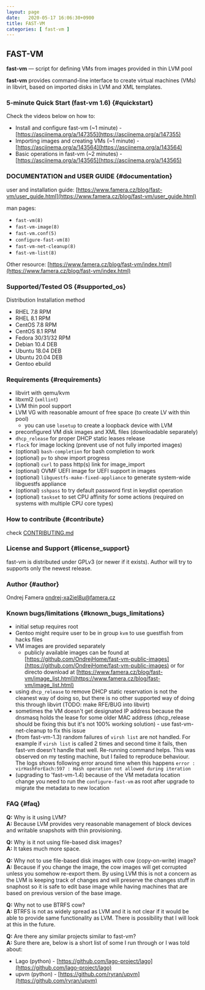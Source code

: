 ```yaml
---
layout: page
date:   2020-05-17 16:06:30+0900
title: FAST-VM
categories: [ fast-vm ]
---
```


## FAST-VM

**fast-vm** — script for defining VMs from images provided in thin LVM pool

**fast-vm** provides command-line interface to create virtual machines (VMs) in libvirt,
based on imported disks in LVM and XML templates.

### 5-minute Quick Start (fast-vm 1.6) {#quickstart}
Check the videos below on how to:
- Install and configure fast-vm (~1 minute) - [https://asciinema.org/a/147355](https://asciinema.org/a/147355)
- Importing images and creating VMs (~1 minute) - [https://asciinema.org/a/143564](https://asciinema.org/a/143564)
- Basic operations in fast-vm (~2 minutes) - [https://asciinema.org/a/143565](https://asciinema.org/a/143565)

### DOCUMENTATION and USER GUIDE {#documentation}
user and installation guide:
  [https://www.famera.cz/blog/fast-vm/user_guide.html](https://www.famera.cz/blog/fast-vm/user_guide.html)

man pages:
- `fast-vm(8)`
- `fast-vm-image(8)`
- `fast-vm.conf(5)`
- `configure-fast-vm(8)`
- `fast-vm-net-cleanup(8)`
- `fast-vm-list(8)`

Other resource: [https://www.famera.cz/blog/fast-vm/index.html](https://www.famera.cz/blog/fast-vm/index.html)

### Supported/Tested OS {#supported_os}
Distribution    Installation method
- RHEL 7.8	RPM
- RHEL 8.1	RPM
- CentOS 7.8	RPM
- CentOS 8.1	RPM
- Fedora 30/31/32 RPM
- Debian 10.4	DEB
- Ubuntu 18.04	DEB
- Ubuntu 20.04	DEB
- Gentoo	ebuild

### Requirements {#requirements}
- libvirt with qemu/kvm
- libxml2 (`xmllint`)
- LVM thin pool support
- LVM VG with reasonable amount of free space (to create LV with thin pool)
  - you can use `losetup` to create a loopback device with LVM
- preconfigured VM disk images and XML files (downloadable separately)
- `dhcp_release` for proper DHCP static leases release
- `flock` for image locking (prevent use of not fully imported images)
- (optional) `bash-completion` for bash completion to work
- (optional) `pv` to show import progress
- (optional) `curl` to pass http(s) link for image_import
- (optional) OVMF UEFI image for UEFI support in images
- (optional) `libguestfs-make-fixed-appliance` to generate system-wide libguestfs appliance
- (optional) `sshpass` to try default password first in keydist operation
- (optional) `taskset` to set CPU affinity for some actions (required on systems with multiple CPU core types)

### How to contribute {#contribute}
check [CONTRIBUTING.md](CONTRIBUTING.md)

### License and Support {#license_support}
fast-vm is distributed under GPLv3 (or newer if it exists).
Author will try to supports only the newest release.

### Author {#author}
Ondrej Famera <ondrej-xa2iel8u@famera.cz>

### Known bugs/limitations {#known_bugs_limitations}
- initial setup requires root
- Gentoo might require user to be in group `kvm` to use guestfish from hacks files
- VM images are provided separately
  - publicly available images can be found at [https://github.com/OndrejHome/fast-vm-public-images](https://github.com/OndrejHome/fast-vm-public-images) or for directo download at [https://www.famera.cz/blog/fast-vm/image_list.html](https://www.famera.cz/blog/fast-vm/image_list.html)
- using `dhcp_release` to remove DHCP static reservation is not the cleanest
  way of doing so, but there is no other supported way of doing this through libvirt
  (TODO: make RFE/BUG into libvirt)
- sometimes the VM doesn't get designated IP address because the dnsmasq holds
  the lease for some older MAC address (dhcp_release should be fixing this but
  it's not 100% working solution) - use fast-vm-net-cleanup to fix this issue
- (from fast-vm-1.3) random failures of `virsh list` are not handled. For example if `virsh list` is called
  2 times and second time it fails, then fast-vm doesn't handle that well. Re-running command helps.
  This was observed on my testing machine, but I failed to reproduce behaviour.
  The logs shows following error around time when this happens
    `error : virHashForEach:597 : Hash operation not allowed during iteration`
- (upgrading to 'fast-vm-1.4) because of the VM metadata location change you need to run
  the `configure-fast-vm` as root after upgrade to migrate the metadata to new location

### FAQ {#faq}
**Q:** Why is it using LVM?   
**A:** Because LVM provides very reasonable management of block devices and writable snapshots
with thin provisioning.

**Q:** Why is it not using file-based disk images?   
**A:** It takes much more space.

**Q:** Why not to use file-based disk images with cow (copy-on-write) image?   
**A:** Because if you change the image, the cow images will get corrupted unless you somehow
re-export them. By using LVM this is not a concern as the LVM is keeping track of changes
and will preserve the changes stuff in snaphost so it is safe to edit base image while having
machines that are based on previous version of the base image.

**Q:** Why not to use BTRFS cow?   
**A:** BTRFS is not as widely spread as LVM and it is not clear if it would be able to provide same
functionality as LVM. There is possibility that I will look at this in the future.

**Q:** Are there any similar projects similar to fast-vm?   
**A:** Sure there are, below is a short list of some I run through or I was told about:
- Lago (python) - [https://github.com/lago-project/lago](https://github.com/lago-project/lago)
- upvm (python) - [https://github.com/ryran/upvm](https://github.com/ryran/upvm)

